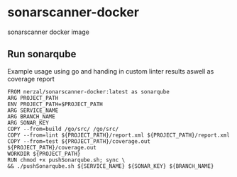 # sonarscanner-docker
sonarscanner docker image


## Run sonarqube
Example usage using go and handing in custom linter results aswell as coverage report

```
FROM nerzal/sonarscanner-docker:latest as sonarqube
ARG PROJECT_PATH
ENV PROJECT_PATH=$PROJECT_PATH
ARG SERVICE_NAME
ARG BRANCH_NAME
ARG SONAR_KEY
COPY --from=build /go/src/ /go/src/
COPY --from=lint ${PROJECT_PATH}/report.xml ${PROJECT_PATH}/report.xml
COPY --from=test ${PROJECT_PATH}/coverage.out  ${PROJECT_PATH}/coverage.out
WORKDIR ${PROJECT_PATH}
RUN chmod +x pushSonarqube.sh; sync \
&& ./pushSonarqube.sh ${SERVICE_NAME} ${SONAR_KEY} ${BRANCH_NAME}
```